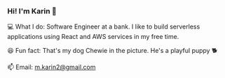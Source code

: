 ### Hi! I'm Karin 👋
💻 What I do: Software Engineer at a bank. I like to build serverless applications using React and AWS services in my free time.<br/>

😆 Fun fact: That's my dog Chewie in the picture. He's a playful puppy 🐕<br/>

📫 Email: m.karin2@gmail.com
<!--
**KarinMatsuyama/KarinMatsuyama** is a ✨ _special_ ✨ repository because its `README.md` (this file) appears on your GitHub profile.

Here are some ideas to get you started:

- 🔭 I’m currently working on ...
- 🌱 I’m currently learning ...
- 👯 I’m looking to collaborate on ...
- 🤔 I’m looking for help with ...
- 💬 Ask me about ...
- 📫 How to reach me: ...
- 😄 Pronouns: ...
- ⚡ Fun fact: ...
-->
